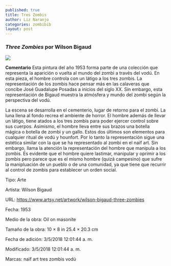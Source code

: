 ```yaml
---
published: true
title: Tres Zombis
author: Liz Naranjo
categories: zombibib
layout: post
---
```

### _Three Zombies_ por Wilson Bigaud

![]({{site.baseurl}}//images/Copia%20de%20d7hftxdivxxvm.cloudfront.jpg)


**Comentario**
Esta pintura del año 1953 forma parte de una colección que representa la aparición o vuelta al mundo del zombi a través del vodú. En esta pieza, el hombre controla con un látigo a los tres zombis. La representación de los zombis hace pensar más en las calaveras que concibe José Guadalupe Posadas a inicios del siglo XX. Sin embargo, esta representación de Bigaud muestra la atmósfera y mundo del zombi según la perspectiva del vodú.

La escena se desarrolla en el cementerio, lugar de retorno para el zombi. La luna llena al fondo recrea el ambiente de horror. El hombre además de llevar un látigo, tiene atados a los tres zombis para poder ejercer control sobre sus cuerpos. Asimismo, el hombre lleva entre sus brazos una botella mágica o botella de zombi y un gallo. Estos dos últimos son elementos para cualquier ritual de vodú y hounfort. Por lo tanto la representación sigue una estética similar con la que se ha representado al zombi en el naïf art. Sin embargo, llama la atención la representación del hombre que manipula a los zombis. Es evidente que el hombre quiere lastimar, manipular y oprimir a los zombis pero parece que es el mismo hombre (quizá campesino) que sufre la manipluación de un pueblo o de una comunidad, ya que tiene que recurrir al control de zombis para establecer un orden social.

Tipo: Arte

Artista: Wilson Bigaud

URL: https://www.artsy.net/artwork/wilson-bigaud-three-zombies

Fecha: 1953

Medio de la obra: Oil on masonite

Tamaño de la obra: 10 × 8 in 25.4 × 20.3 cm

Fecha de adición: 3/5/2018 12:01:44 a. m.

Modificado: 3/5/2018 12:01:44 a. m.

Marcas: naïf art tres zombis vodú
